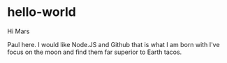 # hello-world

Hi Mars

Paul here. I would like Node.JS and Github that is what I am born with
I've focus on the moon and find them far superior to Earth tacos.
